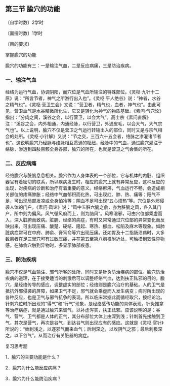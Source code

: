 ## 第三节  腧穴的功能

〔自学时数〕2学时

〔面授时数〕1学时

〔目的要求〕

掌握腧穴的功能

腧穴的功能有三：一是输注气血，二是反应病痛，三是防治疾病。

### 一、输注气血

经络为运行气血，协调阴阳，而穴位是气血所输注的特殊部位。《灵枢·九针十二原》说：“所言节者，神气之所游行出入也”。《灵枢·平人绝谷》说：“神者，水谷之精气也”。《灵枢·营卫生会》又说：“营卫者，精气也，血者，神气也”。由此可见，营卫血气是水谷精微所化生，它又是转化为神气的物质基础。《素问·气穴论》指出：“分肉之间，溪谷之会，以行营卫，以会大气”。高士宗《素问直解》注：“溪谷之会，内外相通，内通经脉，以行营卫，外通皮毛，以会大气，大气宗气也”。以上说明，腧穴不仅是营卫之气运行转输出入的部位，同时又是与宗气相会的处所。《灵枢·小针解》又说：“节之交，三百六十五会者，络脉之渗灌诸节者也”。这说明腧穴乃经脉与络脉相互贯通的枢纽，经脉中的气血，通过腧穴灌注于络脉，渗透到四肢百骸全身各部，腧穴的所在，也就是营卫之气会集的所在。

### 二、反应病痛

经络腧穴与脏腑息息相关。腧穴作为人身体表的一个部位，它与机体的内脏、组织器官有着密切的联系，所以疾病发生时，相应的腧穴上就有异常反应，这种反应的出现，对疾病的诊断和治疗有着重要的意义。经络瘀滞，气血运行不畅，会造成相关部位的疼痛肿胀；经络中气血郁积而化热，可出现红、肿、热、痛等；阳气不足，可出现局部发凉或全身怕冷等；阴血不足可出现“五心烦热”等。穴位是外邪侵袭人体的门户，《素问·风论》说：“风中五脏六腑之俞，亦为脏腑之风，各入其门户，所中则为偏风。风气循风府而上，则为脑风”。风寒湿邪，可由穴位部乘虚而入，深入脏腑而致病。脏腑、经络的病症，有时又常常通过穴位部的异常变化而反映出来，可出现压痛、酸楚、硬结、隆起、寒热、郁血、松陷及麻木等现象。如肺脏病症常可在中府、肺俞、膏肓俞等穴出现压痛。还如胃及十二指肠溃疡时，大多数患者在足三里穴可有过敏压痛，并在第五至第八胸椎附近处，可触摸到软性异物感。在肺俞穴触到异物时，多显示肺部疾患。

### 三、防治疾病

腧穴不仅是气血输注、邪气所客的处所，同时又是针灸防治疾病的部位。腧穴防治疾病的道理，在于接受适当的刺激后可以调整经络气血，达到扶正祛邪的目的。腧穴，是经络传导的感应，调整虚实的部位；经络则是腧穴治疗的基础。人的卫气是抵抗外邪侵袭的屏障，如果卫气不足，邪气就会乘虚而入发生病变；病时所出现的各种反应，也是卫气与邪气抗争的表现。所以临床常据此而循经取穴，按经论治。针刺穴位时所出现的“得气”和“行气”现象，是经络感传功能的具体表现，针灸推拿等治疗病症，就是通过腧穴来调气，以补虚泻实，扶正祛邪。应该说明的是：谷气、营气、卫气都是人体的正气，其分布部位大体上由深到浅；针刺首先接触到卫气，其次是营气，再次是谷气，到达谷气则出现应有的感应。这就是《灵枢·官针》所说的：“始刺浅之，以逐邪气而来血气；后刺深之，以攻阴气之邪；最后刺极深之，以下谷气”。从而治疗有关脏器的病症。

复习思考题

1．腧穴的主要功能是什么？

2．腧穴为什么能反应病痛？

3．腧穴为什么能防治疾病？
